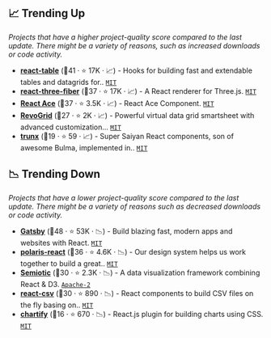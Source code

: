 ## 📈 Trending Up

_Projects that have a higher project-quality score compared to the last update. There might be a variety of reasons, such as increased downloads or code activity._

- <b><a href="https://github.com/TanStack/react-table">react-table</a></b> (🥇41 ·  ⭐ 17K · 📈) - Hooks for building fast and extendable tables and datagrids for.. <code><a href="http://bit.ly/34MBwT8">MIT</a></code>
- <b><a href="https://github.com/pmndrs/react-three-fiber">react-three-fiber</a></b> (🥈37 ·  ⭐ 17K · 📈) - A React renderer for Three.js. <code><a href="http://bit.ly/34MBwT8">MIT</a></code>
- <b><a href="https://github.com/securingsincity/react-ace">React Ace</a></b> (🥇37 ·  ⭐ 3.5K · 📈) - React Ace Component. <code><a href="http://bit.ly/34MBwT8">MIT</a></code>
- <b><a href="https://github.com/revolist/revogrid">RevoGrid</a></b> (🥉27 ·  ⭐ 2K · 📈) - Powerful virtual data grid smartsheet with advanced customization... <code><a href="http://bit.ly/34MBwT8">MIT</a></code>
- <b><a href="https://github.com/fibo/trunx">trunx</a></b> (🥉19 ·  ⭐ 59 · 📈) - Super Saiyan React components, son of awesome Bulma, implemented in.. <code><a href="http://bit.ly/34MBwT8">MIT</a></code>

## 📉 Trending Down

_Projects that have a lower project-quality score compared to the last update. There might be a variety of reasons such as decreased downloads or code activity._

- <b><a href="https://github.com/gatsbyjs/gatsby">Gatsby</a></b> (🥈48 ·  ⭐ 53K · 📉) - Build blazing fast, modern apps and websites with React. <code><a href="http://bit.ly/34MBwT8">MIT</a></code>
- <b><a href="https://github.com/Shopify/polaris">polaris-react</a></b> (🥈36 ·  ⭐ 4.6K · 📉) - Our design system helps us work together to build a great.. <code><a href="http://bit.ly/34MBwT8">MIT</a></code>
- <b><a href="https://github.com/nteract/semiotic">Semiotic</a></b> (🥉30 ·  ⭐ 2.3K · 📉) - A data visualization framework combining React & D3. <code><a href="http://bit.ly/3nYMfla">Apache-2</a></code>
- <b><a href="https://github.com/react-csv/react-csv">react-csv</a></b> (🥉30 ·  ⭐ 890 · 📉) - React components to build CSV files on the fly basing on.. <code><a href="http://bit.ly/34MBwT8">MIT</a></code>
- <b><a href="https://github.com/kis/chartify">chartify</a></b> (🥉16 ·  ⭐ 670 · 📉) - React.js plugin for building charts using CSS. <code><a href="http://bit.ly/34MBwT8">MIT</a></code>

